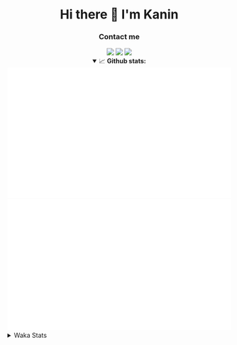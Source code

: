 <div align="center">
 <h1>Hi there 👋 I'm Kanin</h1>
 <h3>Contact me</h3>
 <a href="mailto:im@kanin.dev"><img src="https://img.shields.io/badge/gmail-%23D14836.svg?&style=for-the-badge&logo=gmail&logoColor=white"/></a>
 <a href="https://twitter.com/KaninTwt"><img src="https://img.shields.io/badge/twitter-%231DA1F2.svg?&style=for-the-badge&logo=twitter&logoColor=white"/></a>
 <a href="https://www.linkedin.com/in/KaninDev"><img src="https://img.shields.io/badge/linkedin-%230077B5.svg?&style=for-the-badge&logo=linkedin&logoColor=white"/></a>
<details open>
  <summary>📈 <b>Github stats:</b></summary>
  <img src="https://github.com/Kanin/Kanin/blob/master/scripts/GitHubStats/generated/overview.svg"/>
  <img src="https://github.com/Kanin/Kanin/blob/master/scripts/GitHubStats/generated/languages.svg"/>
</details>
</div>

<details>
 <summary>Waka Stats</summary>

<!--START_SECTION:waka-->
![Code Time](http://img.shields.io/badge/Code%20Time-2%2C152%20hrs%2047%20mins-blue)

![Profile Views](http://img.shields.io/badge/Profile%20Views-0-blue)

![Lines of code](https://img.shields.io/badge/From%20Hello%20World%20I%27ve%20Written-548.0%20thousand%20lines%20of%20code-blue)

**🐱 My GitHub Data** 

> 📦 104.0 kB Used in GitHub's Storage 
 > 
> 🏆 589 Contributions in the Year 2023
 > 
> 🚫 Not Opted to Hire
 > 
> 📜 23 Public Repositories 
 > 
> 🔑 11 Private Repositories 
 > 
**I'm an Early 🐤** 

```text
🌞 Morning                2243 commits        ██████░░░░░░░░░░░░░░░░░░░   25.82 % 
🌆 Daytime                2739 commits        ████████░░░░░░░░░░░░░░░░░   31.53 % 
🌃 Evening                2521 commits        ███████░░░░░░░░░░░░░░░░░░   29.02 % 
🌙 Night                  1183 commits        ███░░░░░░░░░░░░░░░░░░░░░░   13.62 % 
```
📅 **I'm Most Productive on Monday** 

```text
Monday                   1662 commits        █████░░░░░░░░░░░░░░░░░░░░   19.13 % 
Tuesday                  1202 commits        ███░░░░░░░░░░░░░░░░░░░░░░   13.84 % 
Wednesday                861 commits         ██░░░░░░░░░░░░░░░░░░░░░░░   09.91 % 
Thursday                 1328 commits        ████░░░░░░░░░░░░░░░░░░░░░   15.29 % 
Friday                   1464 commits        ████░░░░░░░░░░░░░░░░░░░░░   16.85 % 
Saturday                 830 commits         ██░░░░░░░░░░░░░░░░░░░░░░░   09.56 % 
Sunday                   1339 commits        ████░░░░░░░░░░░░░░░░░░░░░   15.42 % 
```


📊 **This Week I Spent My Time On** 

```text
🕑︎ Time Zone: America/New_York

💬 Programming Languages: 
Python                   4 hrs 32 mins       █████████████████████░░░░   84.30 % 
SQL                      23 mins             ██░░░░░░░░░░░░░░░░░░░░░░░   07.39 % 
virtualenv               19 mins             █░░░░░░░░░░░░░░░░░░░░░░░░   05.88 % 
Bash                     3 mins              ░░░░░░░░░░░░░░░░░░░░░░░░░   01.21 % 
Log File                 1 min               ░░░░░░░░░░░░░░░░░░░░░░░░░   00.44 % 

🔥 Editors: 
PyCharm                  5 hrs 23 mins       █████████████████████████   100.00 % 

🐱‍💻 Projects: 
Community-Bot            4 hrs 3 mins        ███████████████████░░░░░░   75.25 % 
P4P                      1 hr 3 mins         █████░░░░░░░░░░░░░░░░░░░░   19.61 % 
Unknown Project          9 mins              █░░░░░░░░░░░░░░░░░░░░░░░░   02.90 % 
VoiceSphere              7 mins              █░░░░░░░░░░░░░░░░░░░░░░░░   02.23 % 

💻 Operating System: 
Windows                  5 hrs 23 mins       █████████████████████████   100.00 % 
```

**I Mostly Code in Python** 

```text
Python                   29 repos            █████████████████░░░░░░░░   67.44 % 
Java                     5 repos             ███░░░░░░░░░░░░░░░░░░░░░░   11.63 % 
JavaScript               3 repos             ██░░░░░░░░░░░░░░░░░░░░░░░   06.98 % 
Kotlin                   2 repos             █░░░░░░░░░░░░░░░░░░░░░░░░   04.65 % 
HTML                     1 repo              █░░░░░░░░░░░░░░░░░░░░░░░░   02.33 % 
```



**Timeline**

![Lines of Code chart](https://raw.githubusercontent.com/Kanin/Kanin/master/assets/bar_graph.png)


 Last Updated on 16/11/2023 01:49:35 UTC
<!--END_SECTION:waka-->
</details>
